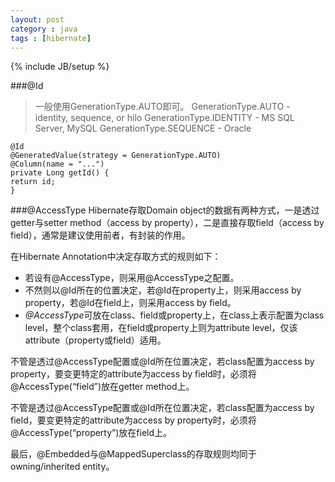 ```yaml
---
layout: post
category : java
tags : [hibernate]
---
```

{% include JB/setup %}

###@Id
>一般使用GenerationType.AUTO即可。
	GenerationType.AUTO - identity, sequence, or hilo
	GenerationType.IDENTITY - MS SQL Server, MySQL
	GenerationType.SEQUENCE - Oracle

	@Id
	@GeneratedValue(strategy = GenerationType.AUTO)
	@Column(name = "...")
	private Long getId() {
	return id;
	}
###@AccessType
Hibernate存取Domain object的数据有两种方式，一是透过getter与setter method（access by property），二是直接存取field（access by field），通常是建议使用前者，有封装的作用。

在Hibernate Annotation中决定存取方式的规则如下：

+ 若设有@AccessType，则采用@AccessType之配置。
+ 不然则以@Id所在的位置决定，若@Id在property上，则采用access by property，若@Id在field上，则采用access by field。
+ *@AccessType*可放在class、field或property上，在class上表示配置为class level，整个class套用，在field或property上则为attribute level，仅该attribute（property或field）适用。

不管是透过@AccessType配置或@Id所在位置决定，若class配置为access by property，要变更特定的attribute为access by field时，必须将@AccessType(“field”)放在getter method上。

不管是透过@AccessType配置或@Id所在位置决定，若class配置为access by field，要变更特定的attribute为access by property时，必须将@AccessType(“property”)放在field上。

最后，@Embedded与@MappedSuperclass的存取规则均同于owning/inherited entity。


<!--more-->







